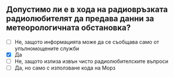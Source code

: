 ## Допустимо ли е в хода на радиовръзката радиолюбителят да предава данни за метеорологичната обстановка?

<!-- Верният отговор е отбелязан с [X] -->

- [ ] Не, защото информацията може да се съобщава само от упълномощените служби
- [X] Да
- [ ] Не, защото излиза извън чисто радиолюбителските въпроси
- [ ] Да, но само с използване кода на Морз
